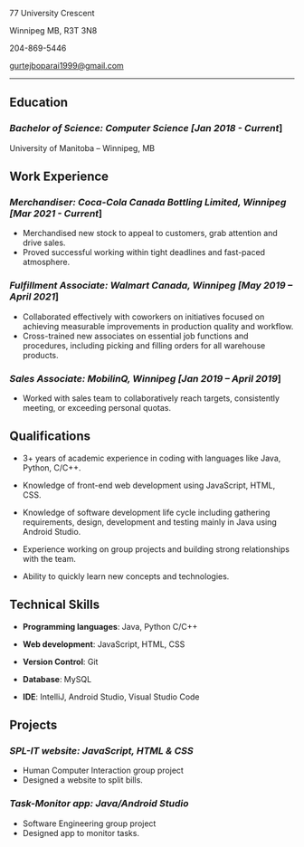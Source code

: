 77 University Crescent 

Winnipeg MB, R3T 3N8 

204-869-5446 

gurtejboparai1999@gmail.com

----------------------------------------------------------------------------------------------------------  
## **Education**

### **_Bachelor of Science:_**  _Computer Science [Jan 2018 - Current_]

University of Manitoba – Winnipeg, MB

## **Work Experience**

### **_Merchandiser:_**  _Coca-Cola Canada Bottling Limited, Winnipeg [Mar 2021 - Current_]
  - Merchandised new stock to appeal to customers, grab attention and drive sales.
  - Proved successful working within tight deadlines and fast-paced atmosphere.  

### **_Fulfillment Associate:_**  _Walmart Canada, Winnipeg [May 2019 – April 2021_]
  - Collaborated effectively with coworkers on initiatives focused on achieving measurable improvements in production quality and workflow.
  - Cross-trained new associates on essential job functions and procedures, including picking and filling orders for all warehouse products. 

### **_Sales Associate:_**  _MobilinQ, Winnipeg [Jan 2019 – April 2019_]
  - Worked with sales team to collaboratively reach targets, consistently meeting, or exceeding personal quotas.

## **Qualifications**

- 3+ years of academic experience in coding with languages like Java, Python, C/C++.

- Knowledge of front-end web development using JavaScript, HTML, CSS.

- Knowledge of software development life cycle including gathering requirements, design, development and testing mainly in Java using Android Studio.

- Experience working on group projects and building strong relationships with the team.

- Ability to quickly learn new concepts and technologies. 

## **Technical Skills**

- **Programming languages**: Java, Python C/C++

- **Web development**: JavaScript, HTML, CSS

- **Version Control**: Git

- **Database**: MySQL

- **IDE**: IntelliJ, Android Studio, Visual Studio Code

## **Projects**

### **_SPL-IT website:_**  _JavaScript, HTML & CSS_
  - Human Computer Interaction group project
  - Designed a website to split bills.

### **_Task-Monitor app:_**  _Java/Android Studio_
  - Software Engineering group project
  - Designed app to monitor tasks.
